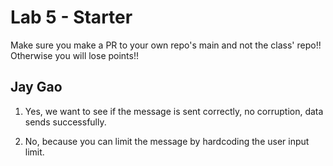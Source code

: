 # Lab 5 - Starter
Make sure you make a PR to your own repo's main and not the class' repo!! Otherwise you will lose points!!

## Jay Gao

1. Yes, we want to see if the message is sent correctly, no corruption, data sends successfully.

2. No, because you can limit the message by hardcoding the user input limit.